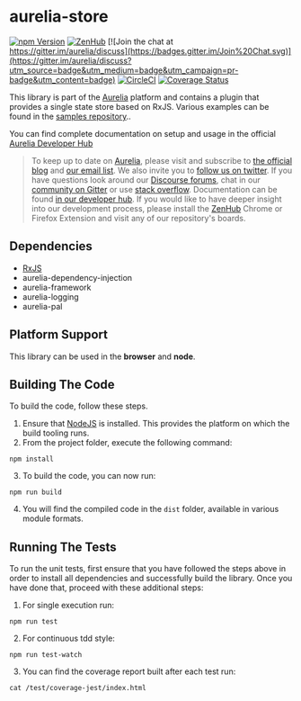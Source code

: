 # aurelia-store

[![npm Version](https://img.shields.io/npm/v/aurelia-store.svg)](https://www.npmjs.com/package/aurelia-store)
[![ZenHub](https://raw.githubusercontent.com/ZenHubIO/support/master/zenhub-badge.png)](https://zenhub.io)
[![Join the chat at https://gitter.im/aurelia/discuss](https://badges.gitter.im/Join%20Chat.svg)](https://gitter.im/aurelia/discuss?utm_source=badge&utm_medium=badge&utm_campaign=pr-badge&utm_content=badge)
[![CircleCI](https://circleci.com/gh/aurelia/store.svg?style=shield)](https://circleci.com/gh/aurelia/store)
[![Coverage Status](https://coveralls.io/repos/github/aurelia/store/badge.svg?branch=master)](https://coveralls.io/github/aurelia/store?branch=master)

This library is part of the [Aurelia](http://www.aurelia.io/) platform and contains a plugin that provides a single state store based on RxJS.
Various examples can be found in the [samples repository](https://github.com/zewa666/aurelia-store-examples)..

You can find complete documentation on setup and usage in the official [Aurelia Developer Hub](https://aurelia.io/docs/plugins/store)

> To keep up to date on [Aurelia](http://www.aurelia.io/), please visit and subscribe to [the official blog](http://blog.aurelia.io/) and [our email list](http://eepurl.com/ces50j). We also invite you to [follow us on twitter](https://twitter.com/aureliaeffect). If you have questions look around our [Discourse forums](https://discourse.aurelia.io/), chat in our [community on Gitter](https://gitter.im/aurelia/discuss) or use [stack overflow](http://stackoverflow.com/search?q=aurelia). Documentation can be found [in our developer hub](http://aurelia.io/docs). If you would like to have deeper insight into our development process, please install the [ZenHub](https://zenhub.io) Chrome or Firefox Extension and visit any of our repository's boards.

## Dependencies

* [RxJS](https://github.com/ReactiveX/rxjs)
* aurelia-dependency-injection
* aurelia-framework
* aurelia-logging
* aurelia-pal

## Platform Support

This library can be used in the **browser** and **node**.

## Building The Code

To build the code, follow these steps.

1. Ensure that [NodeJS](http://nodejs.org/) is installed. This provides the platform on which the build tooling runs.
2. From the project folder, execute the following command:

  ```shell
  npm install
  ```
3. To build the code, you can now run:

  ```shell
  npm run build
  ```
4. You will find the compiled code in the `dist` folder, available in various module formats.

## Running The Tests

To run the unit tests, first ensure that you have followed the steps above in order to install all dependencies and successfully build the library. Once you have done that, proceed with these additional steps:

1. For single execution run:

  ```shell
  npm run test
  ```
2. For continuous tdd style:

  ```shell
  npm run test-watch
  ```
3. You can find the coverage report built after each test run:

  ```shell
  cat /test/coverage-jest/index.html
  ```  
